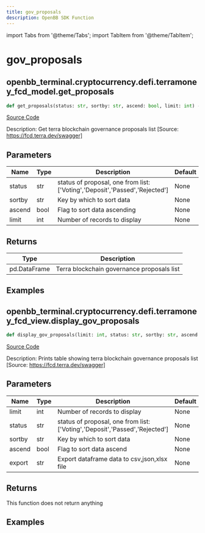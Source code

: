 ```yaml
---
title: gov_proposals
description: OpenBB SDK Function
---
```


import Tabs from '@theme/Tabs';
import TabItem from '@theme/TabItem';

# gov_proposals

<Tabs>
<TabItem value="model" label="Model" default>

## openbb_terminal.cryptocurrency.defi.terramoney_fcd_model.get_proposals

```python title='openbb_terminal/cryptocurrency/defi/terramoney_fcd_model.py'
def get_proposals(status: str, sortby: str, ascend: bool, limit: int) -> DataFrame
```
[Source Code](https://github.com/OpenBB-finance/OpenBBTerminal/tree/main/openbb_terminal/cryptocurrency/defi/terramoney_fcd_model.py#L197)

Description: Get terra blockchain governance proposals list [Source: https://fcd.terra.dev/swagger]

## Parameters

| Name | Type | Description | Default | Optional |
| ---- | ---- | ----------- | ------- | -------- |
| status | str | status of proposal, one from list: ['Voting','Deposit','Passed','Rejected'] | None | False |
| sortby | str | Key by which to sort data | None | False |
| ascend | bool | Flag to sort data ascending | None | False |
| limit | int | Number of records to display | None | False |

## Returns

| Type | Description |
| ---- | ----------- |
| pd.DataFrame | Terra blockchain governance proposals list |

## Examples



</TabItem>
<TabItem value="view" label="View">

## openbb_terminal.cryptocurrency.defi.terramoney_fcd_view.display_gov_proposals

```python title='openbb_terminal/cryptocurrency/defi/terramoney_fcd_view.py'
def display_gov_proposals(limit: int, status: str, sortby: str, ascend: bool, export: str) -> None
```
[Source Code](https://github.com/OpenBB-finance/OpenBBTerminal/tree/main/openbb_terminal/cryptocurrency/defi/terramoney_fcd_view.py#L108)

Description: Prints table showing terra blockchain governance proposals list [Source: https://fcd.terra.dev/swagger]

## Parameters

| Name | Type | Description | Default | Optional |
| ---- | ---- | ----------- | ------- | -------- |
| limit | int | Number of records to display | None | False |
| status | str | status of proposal, one from list: ['Voting','Deposit','Passed','Rejected'] | None | False |
| sortby | str | Key by which to sort data | None | False |
| ascend | bool | Flag to sort data ascend | None | False |
| export | str | Export dataframe data to csv,json,xlsx file | None | False |

## Returns

This function does not return anything

## Examples



</TabItem>
</Tabs>
